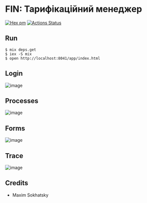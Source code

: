 FIN: Тарифікаційний менеджер
============================

[![Hex pm](http://img.shields.io/hexpm/v/fin.svg?style=flat)](https://hex.pm/packages/fin)
[![Actions Status](https://github.com/erpuno/fin/workflows/mix/badge.svg)](https://github.com/erpuno/fin/actions)

Run
---

```
$ mix deps.get
$ iex -S mix
$ open http://localhost:8041/app/index.html
```

Login
-----

![image](https://user-images.githubusercontent.com/144776/200148867-67025100-560e-4dc5-bcdd-dacf88e50c83.png)

Processes
---------

![image](https://user-images.githubusercontent.com/144776/200149087-e2a2af6a-bd5c-4006-b6fe-f3b95f12b11f.png)

Forms
-----

![image](https://user-images.githubusercontent.com/144776/200148896-b09d25b6-2c67-4d1d-b851-aaadc9164c82.png)

Trace
-----

![image](https://user-images.githubusercontent.com/144776/200149114-dcd21f61-28a4-4aa9-a020-bcb2f70b7a1f.png)

Credits
-------

* Maxim Sokhatsky


